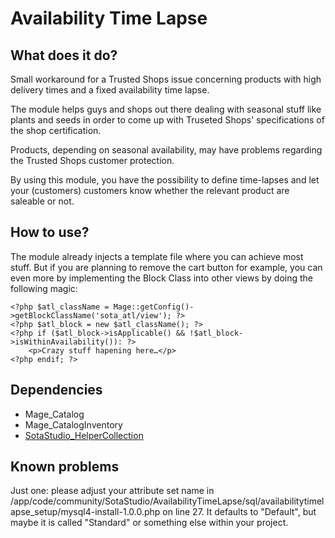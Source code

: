 # Availability Time Lapse

## What does it do?

Small workaround for a Trusted Shops issue concerning products with high delivery times and a fixed availability time lapse.

The module helps guys and shops out there dealing with seasonal stuff like plants and seeds in order to come up with Truseted Shops' specifications of the shop certification.

Products, depending on seasonal availability, may have problems regarding the Trusted Shops customer protection.

By using this module, you have the possibility to define time-lapses and let your (customers) customers know whether the relevant product are saleable or not.


## How to use?

The module already injects a template file where you can achieve most stuff. But if you are planning to remove the cart button for example, you can even more by implementing the Block Class into other views by doing the following magic:

	<?php $atl_className = Mage::getConfig()->getBlockClassName('sota_atl/view'); ?>
	<?php $atl_block = new $atl_className(); ?>
	<?php if ($atl_block->isApplicable() && !$atl_block->isWithinAvailability()): ?>
		<p>Crazy stuff hapening here…</p>
	<?php endif; ?>


## Dependencies

* Mage_Catalog
* Mage_CatalogInventory
* [SotaStudio_HelperCollection](https://bitbucket.org/sotastudio/mage.ext.helpercollection "Mage.Ext.HelperCollection")


## Known problems

Just one: please adjust your attribute set name in /app/code/community/SotaStudio/AvailabilityTimeLapse/sql/availabilitytimelapse_setup/mysql4-install-1.0.0.php on line 27. It defaults to "Default", but maybe it is called "Standard" or something else within your project.